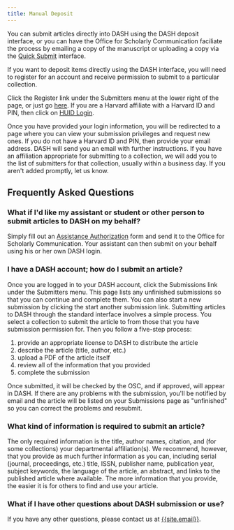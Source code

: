```yaml
---
title: Manual Deposit
---
```


You can submit articles directly into DASH using the DASH deposit interface, or you can have the Office for Scholarly Communication faciliate the process by emailing a copy of the manuscript or uploading a copy via the [Quick Submit](https://osc.hul.harvard.edu/dash/quicksubmit) interface.

If you want to deposit items directly using the DASH interface, you will need to register for an account and receive permission to submit to a particular collection.

Click the Register link under the Submitters menu at the lower right of the page, or just go [here](http://dash.harvard.edu/register). If you are a Harvard affiliate with a Harvard ID and PIN, then click on [HUID Login](http://dash.harvard.edu/login).

Once you have provided your login information, you will be redirected to a page where you can view your submission privileges and request new ones. If you do not have a Harvard ID and PIN, then provide your email address. DASH will send you an email with further instructions. If you have an affiliation appropriate for submitting to a collection, we will add you to the list of submitters for that collection, usually within a business day. If you aren't added promptly, let us know.

## Frequently Asked Questions

### What if I'd like my assistant or student or other person to submit articles to DASH on my behalf?

Simply fill out an [Assistance Authorization](https://osc.hul.harvard.edu/dash/proxy) form and send it to the Office for Scholarly Communication. Your assistant can then submit on your behalf using his or her own DASH login. 

### I have a DASH account; how do I submit an article?

Once you are logged in to your DASH account, click the Submissions link under the Submitters menu. This page lists any unfinished submissions so that you can continue and complete them. You can also start a new submission by clicking the start another submission link. Submitting articles to DASH through the standard interface involves a simple process. You select a collection to submit the article to from those that you have submission permission for. Then you follow a five-step process:

1. provide an appropriate license to DASH to distribute the article
2. describe the article (title, author, etc.)
3. upload a PDF of the article itself
4. review all of the information that you provided
5. complete the submission

Once submitted, it will be checked by the OSC, and if approved, will appear in DASH. If there are any problems with the submission, you'll be notified by email and the article will be listed on your Submissions page as "unfinished" so you can correct the problems and resubmit.

### What kind of information is required to submit an article?

The only required information is the title, author names, citation, and (for some collections) your departmental affiliation(s). We recommend, however, that you provide as much further information as you can, including serial (journal, proceedings, etc.) title, ISSN, publisher name, publication year, subject keywords, the language of the article, an abstract, and links to the published article where available. The more information that you provide, the easier it is for others to find and use your article.

### What if I have other questions about DASH submission or use?

If you have any other questions, please contact us at [{{site.email}}](mailto:{{site.email}}).
